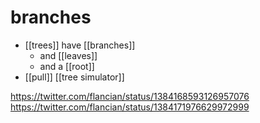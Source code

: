 # branches

- [[trees]] have [[branches]]
  - and [[leaves]]
  - and a [[root]]
- [[pull]] [[tree simulator]]

https://twitter.com/flancian/status/1384168593126957076
https://twitter.com/flancian/status/1384171976629972999


